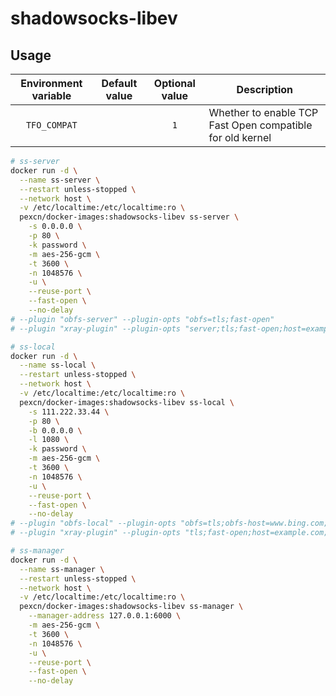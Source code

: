 # shadowsocks-libev

## Usage

Environment variable | Default value | Optional value | Description
:-------------------:|:-------------:|:--------------:|------------
`TFO_COMPAT` | | `1` | Whether to enable TCP Fast Open compatible for old kernel

```bash
# ss-server
docker run -d \
  --name ss-server \
  --restart unless-stopped \
  --network host \
  -v /etc/localtime:/etc/localtime:ro \
  pexcn/docker-images:shadowsocks-libev ss-server \
    -s 0.0.0.0 \
    -p 80 \
    -k password \
    -m aes-256-gcm \
    -t 3600 \
    -n 1048576 \
    -u \
    --reuse-port \
    --fast-open \
    --no-delay
# --plugin "obfs-server" --plugin-opts "obfs=tls;fast-open"
# --plugin "xray-plugin" --plugin-opts "server;tls;fast-open;host=example.com"

# ss-local
docker run -d \
  --name ss-local \
  --restart unless-stopped \
  --network host \
  -v /etc/localtime:/etc/localtime:ro \
  pexcn/docker-images:shadowsocks-libev ss-local \
    -s 111.222.33.44 \
    -p 80 \
    -b 0.0.0.0 \
    -l 1080 \
    -k password \
    -m aes-256-gcm \
    -t 3600 \
    -n 1048576 \
    -u \
    --reuse-port \
    --fast-open \
    --no-delay
# --plugin "obfs-local" --plugin-opts "obfs=tls;obfs-host=www.bing.com;fast-open"
# --plugin "xray-plugin" --plugin-opts "tls;fast-open;host=example.com;loglevel=none;mux=5"

# ss-manager
docker run -d \
  --name ss-manager \
  --restart unless-stopped \
  --network host \
  -v /etc/localtime:/etc/localtime:ro \
  pexcn/docker-images:shadowsocks-libev ss-manager \
    --manager-address 127.0.0.1:6000 \
    -m aes-256-gcm \
    -t 3600 \
    -n 1048576 \
    -u \
    --reuse-port \
    --fast-open \
    --no-delay
```
